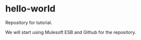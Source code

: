 # hello-world
Repository for tutorial.

We will start using Mulesoft ESB and Github for the repository.
